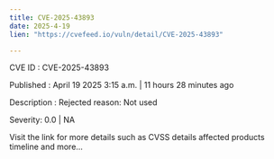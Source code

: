 ```yaml
---
title: CVE-2025-43893
date: 2025-4-19
lien: "https://cvefeed.io/vuln/detail/CVE-2025-43893"

---
```


CVE ID : CVE-2025-43893

Published :  April 19
2025
3:15 a.m. | 11 hours
28 minutes ago

Description : Rejected reason: Not used

Severity: 0.0 | NA

Visit the link for more details
such as CVSS details
affected products
timeline
and more...
